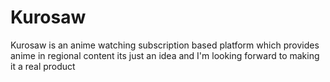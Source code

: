 # Kurosaw
Kurosaw is an anime watching subscription based platform which provides anime in regional  content its just an idea and I'm looking forward to making it a real product
